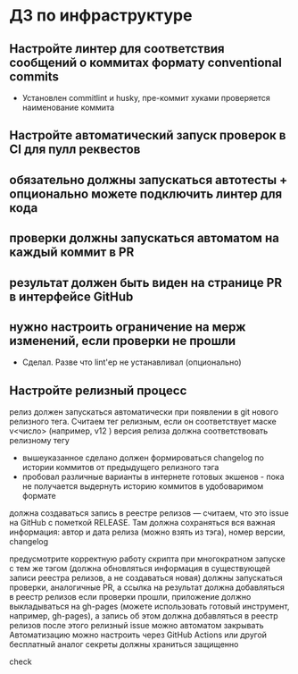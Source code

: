 # ДЗ по инфраструктуре

## Настройте линтер для соответствия сообщений о коммитах формату conventional commits
- Установлен commitlint и husky, пре-коммит хуками проверяется наименование коммита
## Настройте автоматический запуск проверок в CI для пулл реквестов
## обязательно должны запускаться автотесты + опционально можете подключить линтер для кода
## проверки должны запускаться автоматом на каждый коммит в PR
## результат должен быть виден на странице PR в интерфейсе GitHub
## нужно настроить ограничение на мерж изменений, если проверки не прошли
- Сделал. Разве что lint'ер не устанавливал (опционально)

## Настройте релизный процесс
релиз должен запускаться автоматически при появлении в git нового релизного тега. Считаем тег релизным, если он соответствует маске  v<число>   (например,  v12  )
версия релиза должна соответствовать релизному тегу
- вышеуказанное сделано
должен формироваться changelog по истории коммитов от предыдущего релизного тэга
- пробовал различные варианты в интернете готовых экшенов - пока не получается выдернуть историю коммитов в удобоваримом формате

должна создаваться запись в реестре релизов — считаем, что это issue на GitHub с пометкой RELEASE. Там должна сохраняться вся важная информация: автор и дата релиза (можно взять из тэга), номер версии, changelog


предусмотрите корректную работу скрипта при многократном запуске с тем же тэгом (должна обновляться информация в существующей записи реестра релизов, а не создаваться новая)
должны запускаться проверки, аналогичные PR, а ссылка на результат должна добавляться в реестр релизов
если проверки прошли, приложение должно выкладываться на gh-pages (можете использовать готовый инструмент, например, gh-pages), а запись об этом должна добавляться в реестр релизов
после этого релизный issue можно автоматом закрывать
Автоматизацию можно настроить через GitHub Actions или другой бесплатный аналог
секреты должны храниться защищенно

check